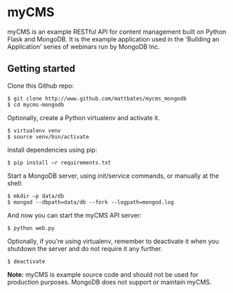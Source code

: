myCMS
=====

myCMS is an example RESTful API for content management built on Python Flask and MongoDB. It is the example application used in the 'Building an Application' series of webinars run by MongoDB Inc.

Getting started
---------------

Clone this Github repo:
```shell
$ git clone http://www.github.com/mattbates/mycms_mongodb
$ cd mycms-mongodb
```

Optionally, create a Python virtualenv and activate it.
```shell
$ virtualenv venv
$ source venv/bin/activate
```

Install dependencies using pip:
```shell
$ pip install –r requirements.txt
```

Start a MongoDB server, using init/service commands, or manually at the shell:

```shell
$ mkdir –p data/db
$ mongod --dbpath=data/db --fork --logpath=mongod.log
```

And now you can start the myCMS API server:

```shell
$ python web.py
```

Optionally, if you're using virtualenv, remember to deactivate it when you shutdown the server and do not require it any further.

```shell
$ deactivate
```

**Note:** myCMS is example source code and should not be used for production purposes. MongoDB does not support or maintain myCMS.
